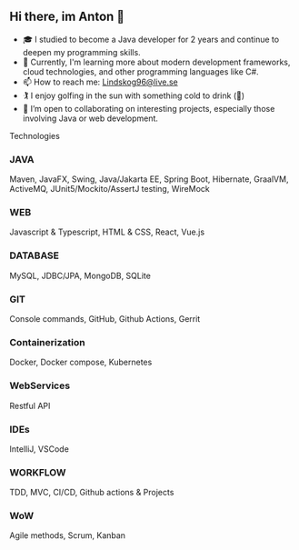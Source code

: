## Hi there, im Anton 👋

- 🎓 I studied to become a Java developer for 2 years and continue to deepen my programming skills. <br/>
- 🌱 Currently, I'm learning more about modern development frameworks, cloud technologies, and other programming languages like C#.<br/>
- 📫 How to reach me: Lindskog96@live.se<br/>
- 🏌️ I enjoy golfing in the sun with something cold to drink (🍺)<br/>
- 👯 I’m open to collaborating on interesting projects, especially those involving Java or web development.<br/>

Technologies 

### JAVA
Maven, JavaFX, Swing, Java/Jakarta EE, Spring Boot, Hibernate, GraalVM, ActiveMQ, JUnit5/Mockito/AssertJ testing, WireMock <br/>

### WEB
Javascript & Typescript, HTML & CSS, React, Vue.js

### DATABASE
MySQL, JDBC/JPA, MongoDB, SQLite

### GIT
Console commands, GitHub, Github Actions, Gerrit

### Containerization
Docker, Docker compose, Kubernetes

### WebServices
Restful API

### IDEs
IntelliJ, VSCode

### WORKFLOW
TDD, MVC, CI/CD, Github actions & Projects

### WoW
Agile methods, Scrum, Kanban
